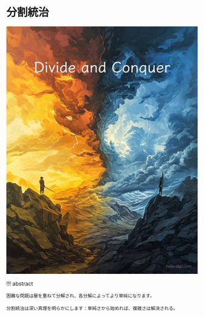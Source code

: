 # 分割統治

![分割統治](../assets/covers/chapter_divide_and_conquer.jpg)

!!! abstract

    困難な問題は層を重ねて分解され、各分解によってより単純になります。

    分割統治は深い真理を明らかにします：単純さから始めれば、複雑さは解決される。